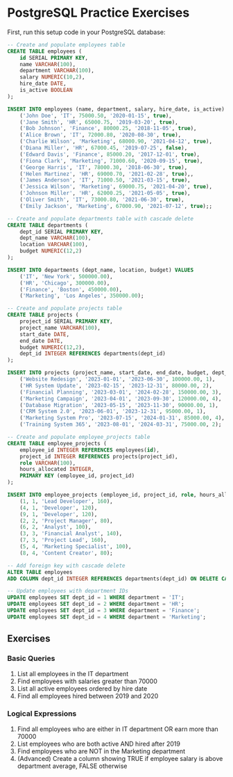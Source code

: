 # PostgreSQL Practice Exercises

First, run this setup code in your PostgreSQL database:

```sql
-- Create and populate employees table
CREATE TABLE employees (
    id SERIAL PRIMARY KEY,
    name VARCHAR(100),
    department VARCHAR(100),
    salary NUMERIC(10,2),
    hire_date DATE,
    is_active BOOLEAN
);

INSERT INTO employees (name, department, salary, hire_date, is_active) VALUES
    ('John Doe', 'IT', 75000.50, '2020-01-15', true),
    ('Jane Smith', 'HR', 65000.75, '2019-03-20', true),
    ('Bob Johnson', 'Finance', 80000.25, '2018-11-05', true),
    ('Alice Brown', 'IT', 72000.80, '2020-08-30', true),
    ('Charlie Wilson', 'Marketing', 68000.90, '2021-04-12', true),
    ('Diana Miller', 'HR', 67000.45, '2019-07-25', false),
    ('Edward Davis', 'Finance', 85000.20, '2017-12-01', true),
    ('Fiona Clark', 'Marketing', 71000.60, '2020-09-15', true),
    ('George Harris', 'IT', 78000.30, '2018-06-30', true),
    ('Helen Martinez', 'HR', 69000.70, '2021-02-28', true),,
    ('James Anderson', 'IT', 71000.50, '2021-03-15', true),
    ('Jessica Wilson', 'Marketing', 69000.75, '2021-04-20', true),
    ('Johnson Miller', 'HR', 62000.25, '2021-05-05', true),
    ('Oliver Smith', 'IT', 73000.80, '2021-06-30', true),
    ('Emily Jackson', 'Marketing', 67000.90, '2021-07-12', true);;

-- Create and populate departments table with cascade delete
CREATE TABLE departments (
    dept_id SERIAL PRIMARY KEY,
    dept_name VARCHAR(100),
    location VARCHAR(100),
    budget NUMERIC(12,2)
);

INSERT INTO departments (dept_name, location, budget) VALUES
    ('IT', 'New York', 500000.00),
    ('HR', 'Chicago', 300000.00),
    ('Finance', 'Boston', 450000.00),
    ('Marketing', 'Los Angeles', 350000.00);

-- Create and populate projects table
CREATE TABLE projects (
    project_id SERIAL PRIMARY KEY,
    project_name VARCHAR(100),
    start_date DATE,
    end_date DATE,
    budget NUMERIC(12,2),
    dept_id INTEGER REFERENCES departments(dept_id)
);

INSERT INTO projects (project_name, start_date, end_date, budget, dept_id) VALUES
    ('Website Redesign', '2023-01-01', '2023-06-30', 100000.00, 1),
    ('HR System Update', '2023-02-15', '2023-12-31', 80000.00, 2),
    ('Financial Planning', '2023-03-01', '2024-02-28', 150000.00, 3),
    ('Marketing Campaign', '2023-04-01', '2023-09-30', 120000.00, 4),
    ('Database Migration', '2023-05-15', '2023-11-30', 90000.00, 1),
    ('CRM System 2.0', '2023-06-01', '2023-12-31', 95000.00, 1),
    ('Marketing System Pro', '2023-07-15', '2024-01-31', 85000.00, 4),
    ('Training System 365', '2023-08-01', '2024-03-31', 75000.00, 2);

-- Create and populate employee_projects table
CREATE TABLE employee_projects (
    employee_id INTEGER REFERENCES employees(id),
    project_id INTEGER REFERENCES projects(project_id),
    role VARCHAR(100),
    hours_allocated INTEGER,
    PRIMARY KEY (employee_id, project_id)
);

INSERT INTO employee_projects (employee_id, project_id, role, hours_allocated) VALUES
    (1, 1, 'Lead Developer', 160),
    (4, 1, 'Developer', 120),
    (9, 1, 'Developer', 120),
    (2, 2, 'Project Manager', 80),
    (6, 2, 'Analyst', 100),
    (3, 3, 'Financial Analyst', 140),
    (7, 3, 'Project Lead', 160),
    (5, 4, 'Marketing Specialist', 100),
    (8, 4, 'Content Creator', 80);

-- Add foreign key with cascade delete
ALTER TABLE employees 
ADD COLUMN dept_id INTEGER REFERENCES departments(dept_id) ON DELETE CASCADE;

-- Update employees with department IDs
UPDATE employees SET dept_id = 1 WHERE department = 'IT';
UPDATE employees SET dept_id = 2 WHERE department = 'HR';
UPDATE employees SET dept_id = 3 WHERE department = 'Finance';
UPDATE employees SET dept_id = 4 WHERE department = 'Marketing';
```

## Exercises
### Basic Queries
1. List all employees in the IT department
2. Find employees with salaries greater than 70000
3. List all active employees ordered by hire date
4. Find all employees hired between 2019 and 2020


### Logical Expressions
1. Find all employees who are either in IT department OR earn more than 70000
2. List employees who are both active AND hired after 2019
3. Find employees who are NOT in the Marketing department
4. (Advanced) Create a column showing TRUE if employee salary is above department average, FALSE otherwise
